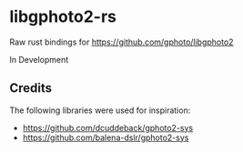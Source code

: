 # libgphoto2-rs

Raw rust bindings for https://github.com/gphoto/libgphoto2

In Development

## Credits

The following libraries were used for inspiration:
- https://github.com/dcuddeback/gphoto2-sys
- https://github.com/balena-dslr/gphoto2-sys

